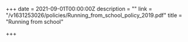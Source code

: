 +++
date = 2021-09-01T00:00:00Z
description = ""
link = "/v1631253026/policies/Running_from_school_policy_2019.pdf"
title = "Running from school"

+++
